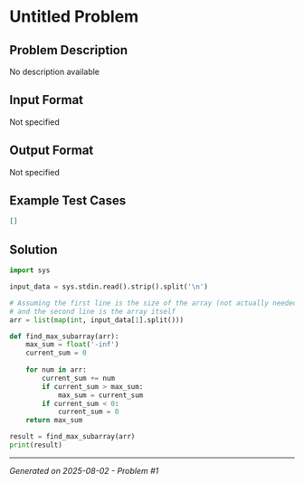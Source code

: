 # Untitled Problem

## Problem Description
No description available

## Input Format
Not specified

## Output Format
Not specified

## Example Test Cases
```json
[]
```

## Solution
```python
import sys

input_data = sys.stdin.read().strip().split('\n')

# Assuming the first line is the size of the array (not actually needed for the algorithm)
# and the second line is the array itself
arr = list(map(int, input_data[1].split()))

def find_max_subarray(arr):
    max_sum = float('-inf')
    current_sum = 0
    
    for num in arr:
        current_sum += num
        if current_sum > max_sum:
            max_sum = current_sum
        if current_sum < 0:
            current_sum = 0
    return max_sum

result = find_max_subarray(arr)
print(result)
```

---
*Generated on 2025-08-02 - Problem #1*